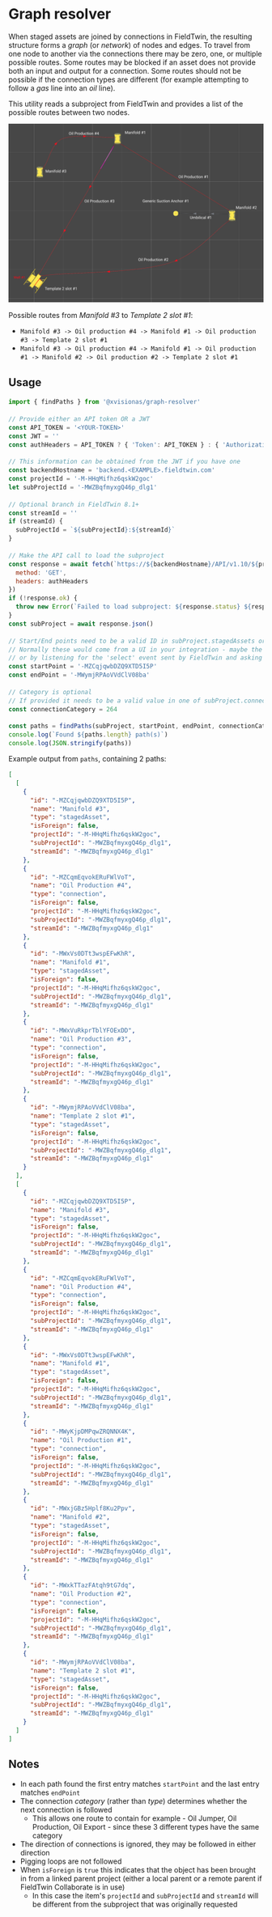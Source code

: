 # Graph resolver

When staged assets are joined by connections in FieldTwin, the resulting structure forms a _graph_
(or _network_) of nodes and edges. To travel from one node to another via the connections there may
be zero, one, or multiple possible routes. Some routes may be blocked if an asset does not provide
both an input and output for a connection. Some routes should not be possible if the connection types
are different (for example attempting to follow a _gas_ line into an _oil_ line).

This utility reads a subproject from FieldTwin and provides a list of the possible routes between
two nodes.

![Graph showing 5 nodes and 5 edges](./doc/sample-graph.png)

Possible routes from _Manifold #3_ to _Template 2 slot #1_:

* `Manifold #3 -> Oil production #4 -> Manifold #1 -> Oil production #3 -> Template 2 slot #1`
* `Manifold #3 -> Oil production #4 -> Manifold #1 -> Oil production #1 -> Manifold #2 -> Oil production #2 -> Template 2 slot #1`

## Usage

```js
import { findPaths } from '@xvisionas/graph-resolver'

// Provide either an API token OR a JWT
const API_TOKEN = '<YOUR-TOKEN>'
const JWT = ''
const authHeaders = API_TOKEN ? { 'Token': API_TOKEN } : { 'Authorization': `Bearer ${JWT}` }

// This information can be obtained from the JWT if you have one
const backendHostname = 'backend.<EXAMPLE>.fieldtwin.com'
const projectId = '-M-HHqMifhz6qskW2goc'
let subProjectId = '-MWZBqfmyxgQ46p_dlg1'

// Optional branch in FieldTwin 8.1+
const streamId = ''
if (streamId) {
  subProjectId = `${subProjectId}:${streamId}`
}

// Make the API call to load the subproject
const response = await fetch(`https://${backendHostname}/API/v1.10/${projectId}/subProject/${subProjectId}`, {
  method: 'GET',
  headers: authHeaders
})
if (!response.ok) {
  throw new Error(`Failed to load subproject: ${response.status} ${response.statusText}`)
}
const subProject = await response.json()

// Start/End points need to be a valid ID in subProject.stagedAssets or subProject.wells
// Normally these would come from a UI in your integration - maybe the value of a <select> element
// or by listening for the 'select' event sent by FieldTwin and asking the user to click on an object
const startPoint = '-MZCqjqwbDZQ9XTD5I5P'
const endPoint = '-MWymjRPAoVVdClV08ba'

// Category is optional
// If provided it needs to be a valid value in one of subProject.connectionTypes[].category
const connectionCategory = 264

const paths = findPaths(subProject, startPoint, endPoint, connectionCategory)
console.log(`Found ${paths.length} path(s)`)
console.log(JSON.stringify(paths))
```

Example output from `paths`, containing 2 paths:

```json
[
  [
    {
      "id": "-MZCqjqwbDZQ9XTD5I5P",
      "name": "Manifold #3",
      "type": "stagedAsset",
      "isForeign": false,
      "projectId": "-M-HHqMifhz6qskW2goc",
      "subProjectId": "-MWZBqfmyxgQ46p_dlg1",
      "streamId": "-MWZBqfmyxgQ46p_dlg1"
    },
    {
      "id": "-MZCqmEqvokERuFWlVoT",
      "name": "Oil Production #4",
      "type": "connection",
      "isForeign": false,
      "projectId": "-M-HHqMifhz6qskW2goc",
      "subProjectId": "-MWZBqfmyxgQ46p_dlg1",
      "streamId": "-MWZBqfmyxgQ46p_dlg1"
    },
    {
      "id": "-MWxVs0DTt3wspEFwKhR",
      "name": "Manifold #1",
      "type": "stagedAsset",
      "isForeign": false,
      "projectId": "-M-HHqMifhz6qskW2goc",
      "subProjectId": "-MWZBqfmyxgQ46p_dlg1",
      "streamId": "-MWZBqfmyxgQ46p_dlg1"
    },
    {
      "id": "-MWxVuRkprTblYFOExDD",
      "name": "Oil Production #3",
      "type": "connection",
      "isForeign": false,
      "projectId": "-M-HHqMifhz6qskW2goc",
      "subProjectId": "-MWZBqfmyxgQ46p_dlg1",
      "streamId": "-MWZBqfmyxgQ46p_dlg1"
    },
    {
      "id": "-MWymjRPAoVVdClV08ba",
      "name": "Template 2 slot #1",
      "type": "stagedAsset",
      "isForeign": false,
      "projectId": "-M-HHqMifhz6qskW2goc",
      "subProjectId": "-MWZBqfmyxgQ46p_dlg1",
      "streamId": "-MWZBqfmyxgQ46p_dlg1"
    }
  ],
  [
    {
      "id": "-MZCqjqwbDZQ9XTD5I5P",
      "name": "Manifold #3",
      "type": "stagedAsset",
      "isForeign": false,
      "projectId": "-M-HHqMifhz6qskW2goc",
      "subProjectId": "-MWZBqfmyxgQ46p_dlg1",
      "streamId": "-MWZBqfmyxgQ46p_dlg1"
    },
    {
      "id": "-MZCqmEqvokERuFWlVoT",
      "name": "Oil Production #4",
      "type": "connection",
      "isForeign": false,
      "projectId": "-M-HHqMifhz6qskW2goc",
      "subProjectId": "-MWZBqfmyxgQ46p_dlg1",
      "streamId": "-MWZBqfmyxgQ46p_dlg1"
    },
    {
      "id": "-MWxVs0DTt3wspEFwKhR",
      "name": "Manifold #1",
      "type": "stagedAsset",
      "isForeign": false,
      "projectId": "-M-HHqMifhz6qskW2goc",
      "subProjectId": "-MWZBqfmyxgQ46p_dlg1",
      "streamId": "-MWZBqfmyxgQ46p_dlg1"
    },
    {
      "id": "-MWyKjpDMPqwZRQNNX4K",
      "name": "Oil Production #1",
      "type": "connection",
      "isForeign": false,
      "projectId": "-M-HHqMifhz6qskW2goc",
      "subProjectId": "-MWZBqfmyxgQ46p_dlg1",
      "streamId": "-MWZBqfmyxgQ46p_dlg1"
    },
    {
      "id": "-MWxjGBz5Hplf8Ku2Ppv",
      "name": "Manifold #2",
      "type": "stagedAsset",
      "isForeign": false,
      "projectId": "-M-HHqMifhz6qskW2goc",
      "subProjectId": "-MWZBqfmyxgQ46p_dlg1",
      "streamId": "-MWZBqfmyxgQ46p_dlg1"
    },
    {
      "id": "-MWxkTTazFAtqh9tG7dq",
      "name": "Oil Production #2",
      "type": "connection",
      "isForeign": false,
      "projectId": "-M-HHqMifhz6qskW2goc",
      "subProjectId": "-MWZBqfmyxgQ46p_dlg1",
      "streamId": "-MWZBqfmyxgQ46p_dlg1"
    },
    {
      "id": "-MWymjRPAoVVdClV08ba",
      "name": "Template 2 slot #1",
      "type": "stagedAsset",
      "isForeign": false,
      "projectId": "-M-HHqMifhz6qskW2goc",
      "subProjectId": "-MWZBqfmyxgQ46p_dlg1",
      "streamId": "-MWZBqfmyxgQ46p_dlg1"
    }
  ]
]
```

## Notes

* In each path found the first entry matches `startPoint` and the last entry matches `endPoint`
* The connection _category_ (rather than _type_) determines whether the next connection is followed
  * This allows one route to contain for example - Oil Jumper, Oil Production, Oil Export - 
    since these 3 different types have the same category
* The direction of connections is ignored, they may be followed in either direction
* Pigging loops are not followed
* When `isForeign` is `true` this indicates that the object has been brought in from a linked
  parent project (either a local parent or a remote parent if FieldTwin Collaborate is in use)
  * In this case the item's `projectId` and `subProjectId` and `streamId` will be different
    from the subproject that was originally requested

